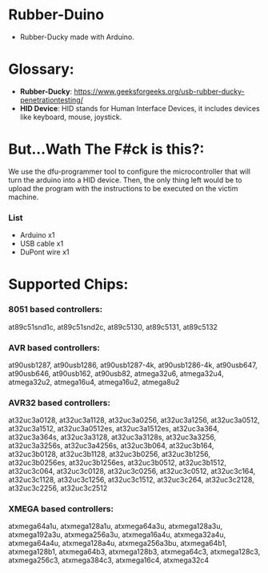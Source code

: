 # Rubber-Duino #
- Rubber-Ducky made with Arduino.
# Glossary: 
- **Rubber-Ducky**: https://www.geeksforgeeks.org/usb-rubber-ducky-penetrationtesting/
- **HID Device**: HID stands for Human Interface Devices, it includes devices like keyboard, mouse, joystick.
# But...Wath The F#ck is this?:
We use the dfu-programmer tool to configure the microcontroller that will turn the arduino into a HID device.
Then, the only thing left would be to upload the program with the instructions to be executed on the victim machine.
### List
- Arduino x1
- USB cable x1
- DuPont wire x1

# Supported Chips:
### **8051 based controllers**:
at89c51snd1c, at89c51snd2c, at89c5130, at89c5131, at89c5132

### **AVR based controllers**:
at90usb1287, at90usb1286, at90usb1287-4k, at90usb1286-4k, at90usb647, at90usb646, at90usb162, at90usb82, atmega32u6, atmega32u4, atmega32u2, atmega16u4, atmega16u2, atmega8u2

### **AVR32 based controllers**:
at32uc3a0128, at32uc3a1128, at32uc3a0256, at32uc3a1256, at32uc3a0512, at32uc3a1512, at32uc3a0512es, at32uc3a1512es, at32uc3a364, at32uc3a364s, at32uc3a3128, at32uc3a3128s, at32uc3a3256, at32uc3a3256s, at32uc3a4256s, at32uc3b064, at32uc3b164, at32uc3b0128, at32uc3b1128, at32uc3b0256, at32uc3b1256, at32uc3b0256es, at32uc3b1256es, at32uc3b0512, at32uc3b1512, at32uc3c064, at32uc3c0128, at32uc3c0256, at32uc3c0512, at32uc3c164, at32uc3c1128, at32uc3c1256, at32uc3c1512, at32uc3c264, at32uc3c2128, at32uc3c2256, at32uc3c2512

### **XMEGA based controllers**:
atxmega64a1u, atxmega128a1u, atxmega64a3u, atxmega128a3u, atxmega192a3u, atxmega256a3u, atxmega16a4u, atxmega32a4u, atxmega64a4u, atxmega128a4u, atxmega256a3bu, atxmega64b1, atxmega128b1, atxmega64b3, atxmega128b3, atxmega64c3, atxmega128c3, atxmega256c3, atxmega384c3, atxmega16c4, atxmega32c4
